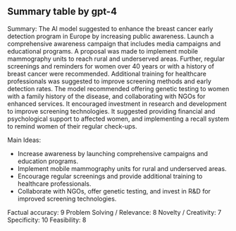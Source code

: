 ## Summary table by gpt-4
Summary: 
The AI model suggested to enhance the breast cancer early detection program in Europe by increasing public awareness. Launch a comprehensive awareness campaign that includes media campaigns and educational programs. A proposal was made to implement mobile mammography units to reach rural and underserved areas. Further, regular screenings and reminders for women over 40 years or with a history of breast cancer were recommended. Additional training for healthcare professionals was suggested to improve screening methods and early detection rates. The model recommended offering genetic testing to women with a family history of the disease, and collaborating with NGOs for enhanced services. It encouraged investment in research and development to improve screening technologies. It suggested providing financial and psychological support to affected women, and implementing a recall system to remind women of their regular check-ups.

Main Ideas: 
- Increase awareness by launching comprehensive campaigns and education programs. 
- Implement mobile mammography units for rural and underserved areas. 
- Encourage regular screenings and provide additional training to healthcare professionals. 
- Collaborate with NGOs, offer genetic testing, and invest in R&D for improved screening technologies.

Factual accuracy: 9
Problem Solving / Relevance: 8
Novelty / Creativity: 7
Specificity: 10
Feasibility: 8